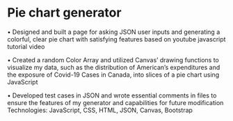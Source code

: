 # Pie chart generator

•	Designed and built a page for asking JSON user inputs and generating a colorful, clear pie chart with satisfying features based on youtube javascript tutorial video

•	Created a random Color Array and utilized Canvas’ drawing functions to visualize my data, such as the distribution of American’s expenditures and the exposure of Covid-19 Cases in Canada, into slices of a pie chart using JavaScript

•	Developed test cases in JSON and wrote essential comments in files to ensure the features of my generator and capabilities for future modification
Technologies: JavaScript, CSS, HTML, JSON, Canvas, Bootstrap

